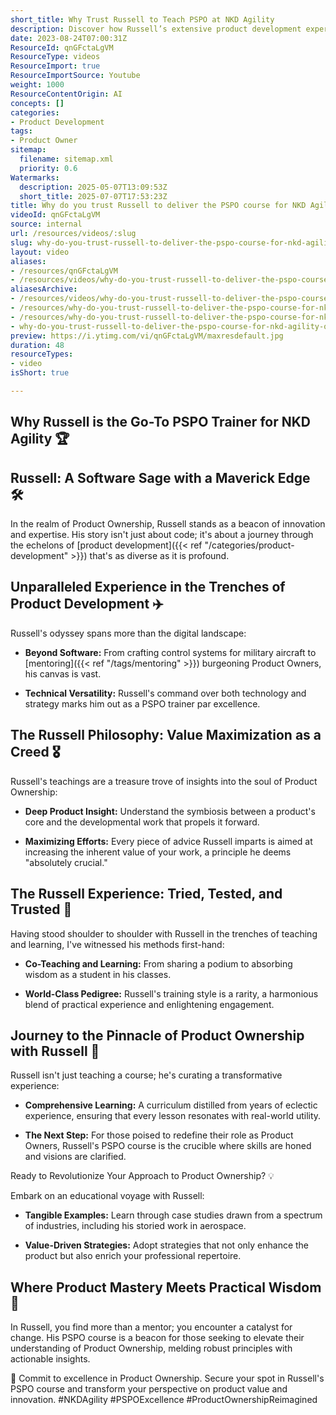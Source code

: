```yaml
---
short_title: Why Trust Russell to Teach PSPO at NKD Agility
description: Discover how Russell’s extensive product development experience and practical teaching approach make his PSPO course ideal for mastering Product Ownership at NKD Agility.
date: 2023-08-24T07:00:31Z
ResourceId: qnGFctaLgVM
ResourceType: videos
ResourceImport: true
ResourceImportSource: Youtube
weight: 1000
ResourceContentOrigin: AI
concepts: []
categories:
- Product Development
tags:
- Product Owner
sitemap:
  filename: sitemap.xml
  priority: 0.6
Watermarks:
  description: 2025-05-07T13:09:53Z
  short_title: 2025-07-07T17:53:23Z
title: Why do you trust Russell to deliver the PSPO course for NKD Agility?
videoId: qnGFctaLgVM
source: internal
url: /resources/videos/:slug
slug: why-do-you-trust-russell-to-deliver-the-pspo-course-for-nkd-agility-qnGFctaLgVM
layout: video
aliases:
- /resources/qnGFctaLgVM
- /resources/videos/why-do-you-trust-russell-to-deliver-the-pspo-course-for-nkd-agility-qnGFctaLgVM
aliasesArchive:
- /resources/videos/why-do-you-trust-russell-to-deliver-the-pspo-course-for-nkd-agility
- /resources/why-do-you-trust-russell-to-deliver-the-pspo-course-for-nkd-agility-2
- /resources/why-do-you-trust-russell-to-deliver-the-pspo-course-for-nkd-agility
- why-do-you-trust-russell-to-deliver-the-pspo-course-for-nkd-agility-qnGFctaLgVM
preview: https://i.ytimg.com/vi/qnGFctaLgVM/maxresdefault.jpg
duration: 48
resourceTypes:
- video
isShort: true

---
```

## Why Russell is the Go-To PSPO Trainer for NKD Agility 🏆 

## Russell: A Software Sage with a Maverick Edge 🛠 

In the realm of Product Ownership, Russell stands as a beacon of innovation and expertise. His story isn't just about code; it's about a journey through the echelons of [product development]({{< ref "/categories/product-development" >}}) that's as diverse as it is profound. 

## Unparalleled Experience in the Trenches of Product Development ✈️ 

Russell's odyssey spans more than the digital landscape: 

- **Beyond Software:** From crafting control systems for military aircraft to [mentoring]({{< ref "/tags/mentoring" >}}) burgeoning Product Owners, his canvas is vast. 

- **Technical Versatility:** Russell's command over both technology and strategy marks him out as a PSPO trainer par excellence. 

## The Russell Philosophy: Value Maximization as a Creed 🎖 

Russell's teachings are a treasure trove of insights into the soul of Product Ownership: 

- **Deep Product Insight:** Understand the symbiosis between a product's core and the developmental work that propels it forward. 

- **Maximizing Efforts:** Every piece of advice Russell imparts is aimed at increasing the inherent value of your work, a principle he deems "absolutely crucial." 

## The Russell Experience: Tried, Tested, and Trusted 🤝 

Having stood shoulder to shoulder with Russell in the trenches of teaching and learning, I've witnessed his methods first-hand: 

- **Co-Teaching and Learning:** From sharing a podium to absorbing wisdom as a student in his classes. 

- **World-Class Pedigree:** Russell's training style is a rarity, a harmonious blend of practical experience and enlightening engagement. 

## Journey to the Pinnacle of Product Ownership with Russell 🚀 

Russell isn't just teaching a course; he's curating a transformative experience: 

- **Comprehensive Learning:** A curriculum distilled from years of eclectic experience, ensuring that every lesson resonates with real-world utility. 

- **The Next Step:** For those poised to redefine their role as Product Owners, Russell's PSPO course is the crucible where skills are honed and visions are clarified. 

Ready to Revolutionize Your Approach to Product Ownership? 💡 

Embark on an educational voyage with Russell: 

- **Tangible Examples:** Learn through case studies drawn from a spectrum of industries, including his storied work in aerospace. 

- **Value-Driven Strategies:** Adopt strategies that not only enhance the product but also enrich your professional repertoire. 

## Where Product Mastery Meets Practical Wisdom 🌟 

In Russell, you find more than a mentor; you encounter a catalyst for change. His PSPO course is a beacon for those seeking to elevate their understanding of Product Ownership, melding robust principles with actionable insights. 

🔗 Commit to excellence in Product Ownership. Secure your spot in Russell's PSPO course and transform your perspective on product value and innovation. #NKDAgility #PSPOExcellence #ProductOwnershipReimagined
